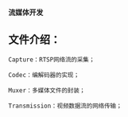 #### 流媒体开发

## 文件介绍：

    Capture：RTSP网络流的采集；
    
    Codec：编解码器的实现；
    
    Muxer：多媒体文件的封装；
    
    Transmission：视频数据流的网络传输；
